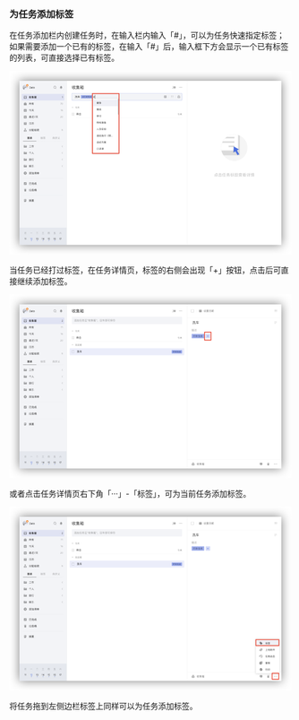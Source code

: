 ### 为任务添加标签

在任务添加栏内创建任务时，在输入栏内输入「#」，可以为任务快速指定标签；如果需要添加一个已有的标签，在输入「#」后，输入框下方会显示一个已有标签的列表，可直接选择已有标签。

![](../images/web/addtag1.png) 

当任务已经打过标签，在任务详情页，标签的右侧会出现「+」按钮，点击后可直接继续添加标签。

![](../images/web/addtag2.png)

或者点击任务详情页右下角「···」-「标签」，可为当前任务添加标签。

![](../images/web/addtag3.png)

将任务拖到左侧边栏标签上同样可以为任务添加标签。


